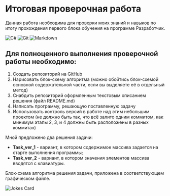 # Итоговая проверочная работа

Данная работа необходима для проверки моих знаний и навыков по итогу прохождения первого блока обучения на программе Разработчик.

![C#](https://img.shields.io/badge/c%23-%23239120.svg?style=for-the-badge&logo=c-sharp&logoColor=white) 
![Git](https://img.shields.io/badge/git-%23F05033.svg?style=for-the-badge&logo=git&logoColor=white)
![Markdown](https://img.shields.io/badge/markdown-%23000000.svg?style=for-the-badge&logo=markdown&logoColor=white)

## Для полноценного выполнения проверочной работы необходимо:

1. Создать репозиторий на GitHub
2. Нарисовать блок-схему алгоритма (можно обойтись блок-схемой основной содержательной части, если вы выделяете её в отдельный метод)
3. Снабдить репозиторий оформленным текстовым описанием решения (файл README.md)
4. Написать программу, решающую поставленную задачу
5. Использовать контроль версий в работе над этим небольшим проектом (не должно быть так, что всё залито одним коммитом, как минимум этапы 2, 3, и 4 должны быть расположены в разных коммитах)

Мной предложено два решения задачи:
- **Task_ver_1** - вариант, в котором содержимое массива задается на старте выполнения программы;
- **Task_ver_2** - вариант, в котором значения элементов массива вводятся с клавиатуры.

Блок-схема алгоритма решения задачи, приложена в соответствующем графическом файле.


![Jokes Card](https://readme-jokes.vercel.app/api)